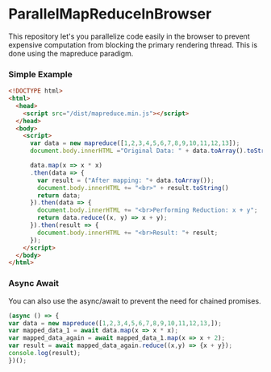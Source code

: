 # ParallelMapReduceInBrowser
This repository let's you parallelize code easily in the browser to prevent expensive computation from blocking the primary rendering thread.  This is done using the mapreduce paradigm.

### Simple Example
```html
<!DOCTYPE html>
<html>
  <head>
    <script src="/dist/mapreduce.min.js"></script>
  </head>
  <body>
    <script>
      var data = new mapreduce([1,2,3,4,5,6,7,8,9,10,11,12,13]);
      document.body.innerHTML ="Original Data: " + data.toArray().toString();

      data.map(x => x * x)
      .then(data => {
        var result = ("After mapping: "+ data.toArray());
        document.body.innerHTML += "<br>" + result.toString()
        return data;
      }).then(data => {
        document.body.innerHTML += "<br>Performing Reduction: x + y";
        return data.reduce((x, y) => x + y);
      }).then(result => {
        document.body.innerHTML += "<br>Result: "+ result;
      });
    </script>
  </body>
</html>
```
### Async Await
You can also use the async/await to prevent the need for chained promises.
```javascript
(async () => {
var data = new mapreduce([1,2,3,4,5,6,7,8,9,10,11,12,13,]);
var mapped_data_1 = await data.map(x => x * x);
var mapped_data_again = await mapped_data_1.map(x => x + 2);
var result = await mapped_data_again.reduce((x,y) => {x + y});
console.log(result);
})();
```
